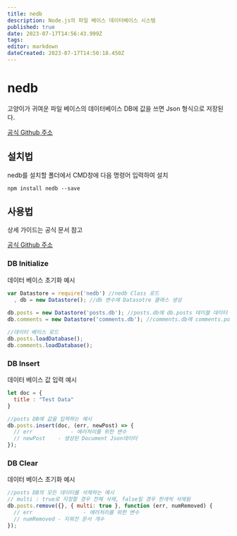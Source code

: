 ```yaml
---
title: nedb
description: Node.js의 파일 베이스 데이터베이스 시스템
published: true
date: 2023-07-17T14:56:43.999Z
tags: 
editor: markdown
dateCreated: 2023-07-17T14:50:18.450Z
---
```


# nedb
고양이가 귀여운 파일 베이스의 데이터베이스
DB에 값을 쓰면 Json 형식으로 저장된다.

[공식 Github 주소](https://github.com/louischatriot/nedb)

## 설치법

nedb를 설치할 폴더에서 CMD창에 다음 명령어 입력하여 설치

```npm
npm install nedb --save
```

## 사용법

상세 가이드는 공식 문서 참고

[공식 Github 주소](https://github.com/louischatriot/nedb)

### DB Initialize

데이터 베이스 초기화 예시

```js
var Datastore = require('nedb') //nedb Class 로드
  , db = new Datastore(); //db 변수에 Datasotre 클래스 생성
  
db.posts = new Datastore('posts.db'); //posts.db에 db.posts 테이블 데이터 링크
db.comments = new Datastore('comments.db'); //comments.db에 comments.posts 테이블 데이터 링크

//데이터 베이스 로드
db.posts.loadDatabase();
db.comments.loadDatabase();
```

### DB Insert
데이터 베이스 값 입력 예시
```js
let doc = {
  title : "Test Data"
}

//posts DB에 값을 입력하는 예시
db.posts.insert(doc, (err, newPost) => {
  // err 			- 에러처리를 위한 변수
  // newPost 	- 생성된 Document Json데이터
});
```

### DB Clear
데이터 베이스 초기화 예시
```js
//posts DB의 모든 데이터를 삭제하는 예시
// multi : true로 지정할 경우 전체 삭제, false일 경우 한개씩 삭제됨
db.posts.remove({}, { multi: true }, function (err, numRemoved) {
  // err 				- 에러처리를 위한 변수
  // numRemoved - 지워진 문서 개수
});
```
